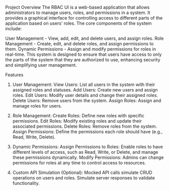 Project Overview
The RBAC UI is a web-based application that allows administrators to manage users, roles, and permissions in a system. It provides a graphical interface for controlling access to different parts of the application based on users' roles. The core components of the system include:

User Management - View, add, edit, and delete users, and assign roles.
Role Management - Create, edit, and delete roles, and assign permissions to them.
Dynamic Permissions - Assign and modify permissions for roles in real-time.
This system is designed to ensure that users have access to only the parts of the system that they are authorized to use, enhancing security and simplifying user management.

Features
1. User Management:
View Users: List all users in the system with their assigned roles and statuses.
Add Users: Create new users and assign roles.
Edit Users: Modify user details and change their assigned roles.
Delete Users: Remove users from the system.
Assign Roles: Assign and manage roles for users.

3. Role Management:
Create Roles: Define new roles with specific permissions.
Edit Roles: Modify existing roles and update their associated permissions.
Delete Roles: Remove roles from the system.
Assign Permissions: Define the permissions each role should have (e.g., Read, Write, Delete).

5. Dynamic Permissions:
Assign Permissions to Roles: Enable roles to have different levels of access, such as Read, Write, or Delete, and manage these permissions dynamically.
Modify Permissions: Admins can change permissions for roles at any time to control access to resources.

7. Custom API Simulation (Optional):
Mocked API calls simulate CRUD operations on users and roles.
Simulate server responses to validate functionality.


